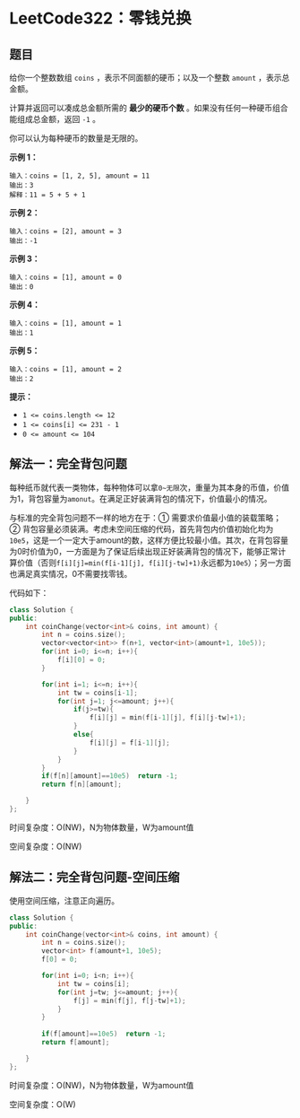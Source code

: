 # LeetCode322：零钱兑换

## 题目

给你一个整数数组 `coins` ，表示不同面额的硬币；以及一个整数 `amount` ，表示总金额。

计算并返回可以凑成总金额所需的 **最少的硬币个数** 。如果没有任何一种硬币组合能组成总金额，返回 `-1` 。

你可以认为每种硬币的数量是无限的。

 

**示例 1：**

```
输入：coins = [1, 2, 5], amount = 11
输出：3 
解释：11 = 5 + 5 + 1
```

**示例 2：**

```
输入：coins = [2], amount = 3
输出：-1
```

**示例 3：**

```
输入：coins = [1], amount = 0
输出：0
```

**示例 4：**

```
输入：coins = [1], amount = 1
输出：1
```

**示例 5：**

```
输入：coins = [1], amount = 2
输出：2
```

 

**提示：**

- `1 <= coins.length <= 12`
- `1 <= coins[i] <= 231 - 1`
- `0 <= amount <= 104`

## 解法一：完全背包问题

每种纸币就代表一类物体，每种物体可以拿`0~无限`次，重量为其本身的币值，价值为1，背包容量为`amonut`。在满足正好装满背包的情况下，价值最小的情况。

与标准的完全背包问题不一样的地方在于：① 需要求价值最小值的装载策略；② 背包容量必须装满。考虑未空间压缩的代码，首先背包内价值初始化均为`10e5`，这是一个一定大于amount的数，这样方便比较最小值。其次，在背包容量为0时价值为0，一方面是为了保证后续出现正好装满背包的情况下，能够正常计算价值（否则`f[i][j]=min(f[i-1][j], f[i][j-tw]+1)`永远都为`10e5`）；另一方面也满足真实情况，0不需要找零钱。

代码如下：

```c++
class Solution {
public:
    int coinChange(vector<int>& coins, int amount) {
        int n = coins.size();
        vector<vector<int>> f(n+1, vector<int>(amount+1, 10e5));
        for(int i=0; i<=n; i++){
            f[i][0] = 0;
        }

        for(int i=1; i<=n; i++){
            int tw = coins[i-1];
            for(int j=1; j<=amount; j++){
                if(j>=tw){
                    f[i][j] = min(f[i-1][j], f[i][j-tw]+1);
                }
                else{
                    f[i][j] = f[i-1][j];
                }
            }
        }
        if(f[n][amount]==10e5)  return -1;
        return f[n][amount];

    }
};
```

时间复杂度：O(NW)，N为物体数量，W为amount值

空间复杂度：O(NW)

## 解法二：完全背包问题-空间压缩

使用空间压缩，注意正向遍历。

```c++
class Solution {
public:
    int coinChange(vector<int>& coins, int amount) {
        int n = coins.size();
        vector<int> f(amount+1, 10e5);
        f[0] = 0;

        for(int i=0; i<n; i++){
            int tw = coins[i];
            for(int j=tw; j<=amount; j++){
                f[j] = min(f[j], f[j-tw]+1);
            }
        }
        
        if(f[amount]==10e5)  return -1;
        return f[amount];

    }
};
```

时间复杂度：O(NW)，N为物体数量，W为amount值

空间复杂度：O(W)